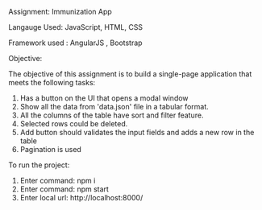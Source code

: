 Assignment: Immunization App

Langauge Used: JavaScript, HTML, CSS

Framework used : AngularJS , Bootstrap

Objective:

The objective of this assignment is to build a single-page application that meets the following tasks:

1. Has a button on the UI that opens a modal window
2. Show all the data from 'data.json' file in a tabular format.
3. All the columns of the table have sort and filter feature.
4. Selected rows could be deleted.
5. Add button should validates the input fields and adds a new row in the table
6. Pagination is used


To run the project:

1. Enter command: npm i
2. Enter command: npm start
3. Enter local url: http://localhost:8000/
